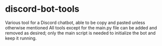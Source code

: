 # discord-bot-tools
Various tool for a Discord chatbot, able to be copy and pasted unless otherwise mentioned
All tools except for the main.py file can be added and removed as desired; only the main script is needed to initialize the bot and keep it running.
